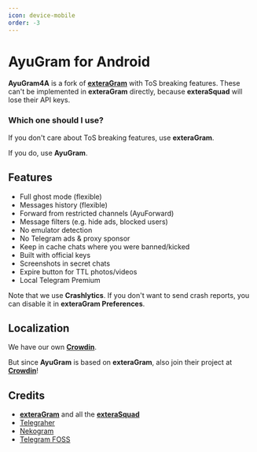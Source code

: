 ```yaml
---
icon: device-mobile
order: -3
---
```


# AyuGram for Android

**AyuGram4A** is a fork of **[exteraGram](https://github.com/exteraSquad/exteraGram)** with ToS breaking features.
These can't be implemented in **exteraGram** directly, because **exteraSquad** will lose their API keys.

### Which one should I use?

If you don't care about ToS breaking features, use **exteraGram**.

If you do, use **AyuGram**.

## Features

- Full ghost mode (flexible)
- Messages history (flexible)
- Forward from restricted channels (AyuForward)
- Message filters (e.g. hide ads, blocked users)
- No emulator detection
- No Telegram ads & proxy sponsor
- Keep in cache chats where you were banned/kicked
- Built with official keys
- Screenshots in secret chats
- Expire button for TTL photos/videos
- Local Telegram Premium

Note that we use **Crashlytics**.
If you don't want to send crash reports, you can disable it in **exteraGram Preferences**.

## Localization

We have our own **[Crowdin](https://crowdin.com/project/ayugram)**.

But since **AyuGram** is based on **exteraGram**, also join their project
at **[Crowdin](https://crowdin.com/project/exteralocales)**!

## Credits

- **[exteraGram](https://github.com/exteraSquad/exteraGram)** and all the **[exteraSquad](https://exteragram.app)**
- [Telegraher](https://github.com/nikitasius/Telegraher)
- [Nekogram](https://gitlab.com/Nekogram/Nekogram)
- [Telegram FOSS](https://github.com/Telegram-FOSS-Team/Telegram-FOSS)
